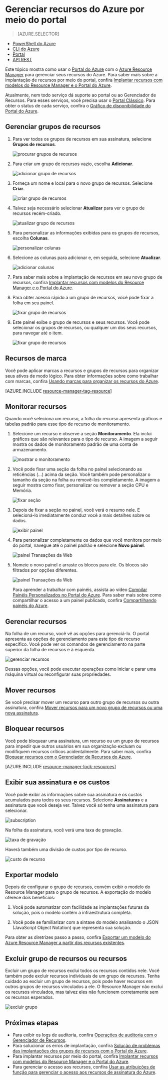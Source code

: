 <properties 
	pageTitle="Usar o portal do Azure para gerenciar os recursos do Azure | Microsoft Azure" 
	description="Use o portal do Azure e o Azure Resource Manager para gerenciar seus recursos. Mostra como trabalhar com painéis para monitorar recursos." 
	services="azure-resource-manager,azure-portal" 
	documentationCenter="" 
	authors="tfitzmac" 
	manager="timlt" 
	editor="tysonn"/>

<tags 
	ms.service="azure-resource-manager" 
	ms.workload="multiple" 
	ms.tgt_pltfrm="na" 
	ms.devlang="na" 
	ms.topic="article" 
	ms.date="08/23/2016" 
	ms.author="tomfitz"/>

# Gerenciar recursos do Azure por meio do portal

> [AZURE.SELECTOR]
- [PowerShell do Azure](../powershell-azure-resource-manager.md)
- [CLI do Azure](../xplat-cli-azure-resource-manager.md)
- [Portal](resource-group-portal.md)
- [API REST](../resource-manager-rest-api.md)

Este tópico mostra como usar o [Portal do Azure](https://portal.azure.com) com o [Azure Resource Manager](../resource-group-overview.md) para gerenciar seus recursos do Azure. Para saber mais sobre a implantação de recursos por meio do portal, confira [Implantar recursos com modelos do Resource Manager e o Portal do Azure](../resource-group-template-deploy-portal.md).

Atualmente, nem todo serviço dá suporte ao portal ou ao Gerenciador de Recursos. Para esses serviços, você precisa usar o [Portal Clássico](https://manage.windowsazure.com). Para obter o status de cada serviço, confira o [Gráfico de disponibilidade do Portal do Azure](https://azure.microsoft.com/features/azure-portal/availability/).

## Gerenciar grupos de recursos

1. Para ver todos os grupos de recursos em sua assinatura, selecione **Grupos de recursos**.

    ![procurar grupos de recursos](./media/resource-group-portal/browse-groups.png)

1. Para criar um grupo de recursos vazio, escolha **Adicionar**.

    ![adicionar grupo de recursos](./media/resource-group-portal/add-resource-group.png)

1. Forneça um nome e local para o novo grupo de recursos. Selecione **Criar**.

    ![criar grupo de recursos](./media/resource-group-portal/create-empty-group.png)

1. Talvez seja necessário selecionar **Atualizar** para ver o grupo de recursos recém-criado.

    ![atualizar grupo de recursos](./media/resource-group-portal/refresh-resource-groups.png)

1. Para personalizar as informações exibidas para os grupos de recursos, escolha **Colunas**.

    ![personalizar colunas](./media/resource-group-portal/select-columns.png)

1. Selecione as colunas para adicionar e, em seguida, selecione **Atualizar**.

    ![adicionar colunas](./media/resource-group-portal/add-columns.png)

1. Para saber mais sobre a implantação de recursos em seu novo grupo de recursos, confira [Implantar recursos com modelos do Resource Manager e o Portal do Azure](../resource-group-template-deploy-portal.md).

1. Para obter acesso rápido a um grupo de recursos, você pode fixar a folha em seu painel.

    ![fixar grupo de recursos](./media/resource-group-portal/pin-group.png)

1. Este painel exibe o grupo de recursos e seus recursos. Você pode selecionar os grupos de recursos, ou qualquer um dos seus recursos, para navegar até o item.

    ![fixar grupo de recursos](./media/resource-group-portal/show-resource-group-dashboard.png)

## Recursos de marca

Você pode aplicar marcas a recursos e grupos de recursos para organizar seus ativos de modo lógico. Para obter informações sobre como trabalhar com marcas, confira [Usando marcas para organizar os recursos do Azure](../resource-group-using-tags.md).

[AZURE.INCLUDE [resource-manager-tag-resource](../../includes/resource-manager-tag-resources.md)]

## Monitorar recursos

Quando você seleciona um recurso, a folha do recurso apresenta gráficos e tabelas padrão para esse tipo de recurso de monitoramento.

1. Selecione um recurso e observe a seção **Monitoramento**. Ela inclui gráficos que são relevantes para o tipo de recurso. A imagem a seguir mostra os dados de monitoramento padrão de uma conta de armazenamento.

    ![mostrar o monitoramento](./media/resource-group-portal/show-monitoring.png)

1. Você pode fixar uma seção da folha no painel selecionando as reticências (...) acima da seção. Você também pode personalizar o tamanho da seção na folha ou removê-los completamente. A imagem a seguir mostra como fixar, personalizar ou remover a seção CPU e Memória.

    ![fixar seção](./media/resource-group-portal/pin-cpu-section.png)

1. Depois de fixar a seção no painel, você verá o resumo nele. E selecioná-lo imediatamente conduz você a mais detalhes sobre os dados.

    ![exibir painel](./media/resource-group-portal/view-startboard.png)

1. Para personalizar completamente os dados que você monitora por meio do portal, navegue até o painel padrão e selecione **Novo painel**.

    ![painel Transações da Web](./media/resource-group-portal/dashboard.png)

1. Nomeie o novo painel e arraste os blocos para ele. Os blocos são filtrados por opções diferentes.

    ![painel Transações da Web](./media/resource-group-portal/create-dashboard.png)

     Para aprender a trabalhar com painéis, assista ao vídeo [Compilar Painéis Personalizados no Portal do Azure](https://channel9.msdn.com/Blogs/trevor-cloud/azure-portal-dashboards). Para saber mais sobre como compartilhar o acesso a um painel publicado, confira [Compartilhando painéis do Azure](azure-portal-dashboard-share-access.md).

## Gerenciar recursos

Na folha de um recurso, você vê as opções para gerenciá-lo. O portal apresenta as opções de gerenciamento para este tipo de recurso específico. Você pode ver os comandos de gerenciamento na parte superior da folha de recursos e à esquerda.

![gerenciar recursos](./media/resource-group-portal/manage-resources.png)

Dessas opções, você pode executar operações como iniciar e parar uma máquina virtual ou reconfigurar suas propriedades.

## Mover recursos

Se você precisar mover um recurso para outro grupo de recursos ou outra assinatura, confira [Mover recursos para um novo grupo de recursos ou uma nova assinatura](../resource-group-move-resources.md).

## Bloquear recursos

Você pode bloquear uma assinatura, um recurso ou um grupo de recursos para impedir que outros usuários em sua organização excluam ou modifiquem recursos críticos acidentalmente. Para saber mais, confira [Bloquear recursos com o Gerenciador de Recursos do Azure](../resource-group-lock-resources.md).

[AZURE.INCLUDE [resource-manager-lock-resources](../../includes/resource-manager-lock-resources.md)]

## Exibir sua assinatura e os custos

Você pode exibir as informações sobre sua assinatura e os custos acumulados para todos os seus recursos. Selecione **Assinaturas** e a assinatura que você deseja ver. Talvez você só tenha uma assinatura para selecionar.

![subscription](./media/resource-group-portal/select-subscription.png)

Na folha da assinatura, você verá uma taxa de gravação.

![taxa de gravação](./media/resource-group-portal/burn-rate.png)

Haverá também uma divisão de custos por tipo de recurso.

![custo de recurso](./media/resource-group-portal/cost-by-resource.png)

## Exportar modelo

Depois de configurar o grupo de recursos, convém exibir o modelo do Resource Manager para o grupo de recursos. A exportação do modelo oferece dois benefícios:

1. Você pode automatizar com facilidade as implantações futuras da solução, pois o modelo contém a infraestrutura completa.

2. Você pode se familiarizar com a sintaxe do modelo analisando o JSON (JavaScript Object Notation) que representa sua solução.

Para obter as diretrizes passo a passo, confira [Exportar um modelo do Azure Resource Manager a partir dos recursos existentes](../resource-manager-export-template.md).

## Excluir grupo de recursos ou recursos

Excluir um grupo de recursos exclui todos os recursos contidos nele. Você também pode excluir recursos individuais de um grupo de recursos. Tenha cuidado ao excluir um grupo de recursos, pois pode haver recursos em outros grupos de recursos vinculados a ele. O Resource Manager não exclui os recursos vinculados, mas talvez eles não funcionem corretamente sem os recursos esperados.

![excluir grupo](./media/resource-group-portal/delete-group.png)

## Próximas etapas

- Para exibir os logs de auditoria, confira [Operações de auditoria com o Gerenciador de Recursos](../resource-group-audit.md).
- Para solucionar os erros de implantação, confira [Solução de problemas das implantações dos grupos de recursos com o Portal do Azure](../resource-manager-troubleshoot-deployments-portal.md).
- Para implantar recursos por meio do portal, confira [Implantar recursos com modelos do Resource Manager e o Portal do Azure](../resource-group-template-deploy-portal.md).
- Para gerenciar o acesso aos recursos, confira [Usar as atribuições de função para gerenciar o acesso aos recursos de assinatura do Azure](../active-directory/role-based-access-control-configure.md).

<!---HONumber=AcomDC_0824_2016-->